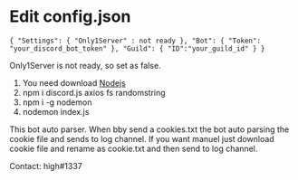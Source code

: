 

# Edit config.json

``{
    "Settings": {
        "Only1Server" : not ready
    },
    "Bot": {
        "Token": "your_discord_bot_token"
    },
    "Guild": {
        "ID":"your_guild_id"
    }
}``


Only1Server is not ready, so set as false. 

1) You need download [Nodejs](https://nodejs.org/en)
2) npm i discord.js axios fs randomstring
3) npm i -g nodemon
4) nodemon index.js


This bot auto parser. 
When bby send a cookies.txt the bot auto parsing the cookie file and sends to log channel.
If you want manuel just download cookie file and rename as cookie.txt and then send to log channel.


Contact: high#1337
